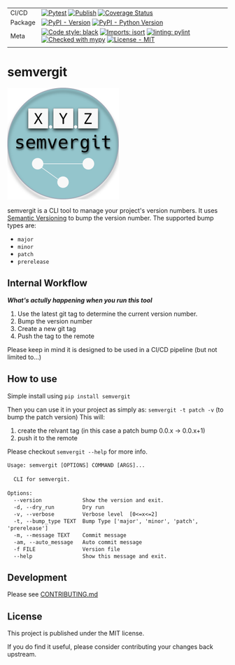 |||
|-|-|
| CI/CD   | [![Pytest](https://github.com/Tranquility2/semvergit/actions/workflows/pytest.yml/badge.svg)](https://github.com/Tranquility2/semvergit/actions/workflows/pytest.yml) [![Publish](https://github.com/Tranquility2/semvergit/actions/workflows/publish.yml/badge.svg)](https://github.com/Tranquility2/semvergit/actions/workflows/publish.yml) [![Coverage Status](https://coveralls.io/repos/github/Tranquility2/semvergit/badge.svg)](https://coveralls.io/github/Tranquility2/semvergit)|
| Package | [![PyPI - Version](https://img.shields.io/pypi/v/semvergit.svg?logo=pypi&label=PyPI&logoColor=gold)](https://pypi.org/project/semvergit/) [![PyPI - Python Version](https://img.shields.io/pypi/pyversions/semvergit.svg?logo=python&label=Python&logoColor=gold)](https://pypi.org/project/semvergit/)|
| Meta    | [![Code style: black](https://img.shields.io/badge/code%20style-black-000000.svg)](https://github.com/psf/black) [![Imports: isort](https://img.shields.io/badge/%20imports-isort-%231674b1?style=flat&labelColor=ef8336)](https://pycqa.github.io/isort/) [![linting: pylint](https://img.shields.io/badge/linting-pylint-yellowgreen)](https://github.com/pylint-dev/pylint) [![Checked with mypy](http://www.mypy-lang.org/static/mypy_badge.svg)](http://mypy-lang.org/) [![License - MIT](https://img.shields.io/badge/license-MIT-9400d3.svg)](https://spdx.org/licenses/) |
|||

# semvergit
![semvergit](assets/semvergit-255.png)

semvergit is a CLI tool to manage your project's version numbers.
It uses [Semantic Versioning](https://semver.org/) to bump the version number.
The supported bump types are:

- `major`
- `minor`
- `patch`
- `prerelease`

## Internal Workflow
___What's actully happening when you run this tool___
1. Use the latest git tag to determine the current version number.
2. Bump the version number
3. Create a new git tag
4. Push the tag to the remote

Please keep in mind it is designed to be used in a CI/CD pipeline (but not limited to...)

## How to use

Simple install using
``pip install semvergit``

Then you can use it in your project as simply as:
``semvergit -t patch -v``
(to bump the patch version)
This will:

1. create the relvant tag (in this case a patch bump 0.0.x -> 0.0.x+1)
2. push it to the remote

Please checkout ``semvergit --help`` for more info.

```shell
Usage: semvergit [OPTIONS] COMMAND [ARGS]...

  CLI for semvergit.

Options:
  --version             Show the version and exit.
  -d, --dry_run         Dry run
  -v, --verbose         Verbose level  [0<=x<=2]
  -t, --bump_type TEXT  Bump Type ['major', 'minor', 'patch', 'prerelease']
  -m, --message TEXT    Commit message
  -am, --auto_message   Auto commit message
  -f FILE               Version file
  --help                Show this message and exit.
```

## Development

Please see [CONTRIBUTING.md](CONTRIBUTING.md)

## License

This project is published under the MIT license.

If you do find it useful, please consider contributing your changes back upstream.

